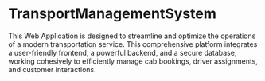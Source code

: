 # TransportManagementSystem
This Web Application is designed to streamline and optimize the operations of a modern transportation service. This comprehensive platform integrates a user-friendly frontend, a powerful backend, and a secure database, working cohesively to efficiently manage cab bookings, driver assignments, and customer interactions.
